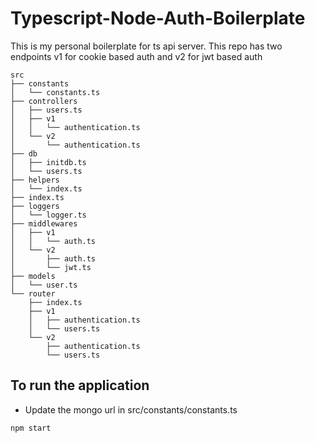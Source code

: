# Typescript-Node-Auth-Boilerplate
This is my personal boilerplate for ts api server. This repo has two endpoints v1 for cookie based auth and v2 for jwt based auth

```
src
├── constants
│   └── constants.ts
├── controllers
│   ├── users.ts
│   ├── v1
│   │   └── authentication.ts
│   └── v2
│       └── authentication.ts
├── db
│   ├── initdb.ts
│   └── users.ts
├── helpers
│   └── index.ts
├── index.ts
├── loggers
│   └── logger.ts
├── middlewares
│   ├── v1
│   │   └── auth.ts
│   └── v2
│       ├── auth.ts
│       └── jwt.ts
├── models
│   └── user.ts
└── router
    ├── index.ts
    ├── v1
    │   ├── authentication.ts
    │   └── users.ts
    └── v2
        ├── authentication.ts
        └── users.ts
```

## To run the application
- Update the mongo url in src/constants/constants.ts

```
npm start
```